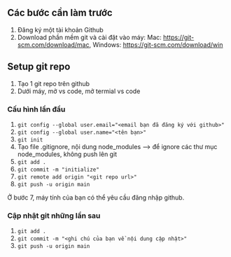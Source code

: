 ## Các bước cần làm trước

1. Đăng ký một tài khoản Github
2. Download phần mềm git và cài đặt vào máy: Mac: https://git-scm.com/download/mac, Windows: https://git-scm.com/download/win
  
## Setup git repo
1. Tạo 1 git repo trên github
2. Dưới máy, mở vs code, mở termial vs code

### Cấu hình lần đầu
1. `git config --global user.email="<email bạn đã đăng ký với github>"`
2. `git config --global user.name="<tên bạn>"`
3. `git init`
4. Tạo file .gitignore, nội dung node_modules --> để ignore các thư mục node_modules, không push lên git
5. `git add .`
6. `git commit -m "initialize"`
7. `git remote add origin "<git repo url>"`
  8. `git push -u origin main`

Ở bước 7, máy tính của bạn có thể yêu cầu đăng nhập github.
  
  ### Cập nhật git những lần sau
  1. `git add .`
  2. `git commit -m "<ghi chú của bạn về nội dung cập nhật>"`
  3. `git push -u origin main`
